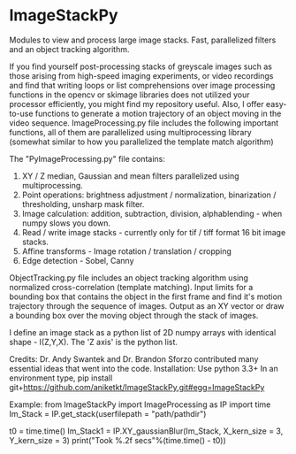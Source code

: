 # ImageStackPy
Modules to view and process large image stacks. Fast, parallelized filters and an object tracking algorithm.

If you find yourself post-processing stacks of greyscale images such as those arising from high-speed imaging experiments, or video recordings and find that writing loops or list comprehensions over image processing functions in the opencv or skimage libraries does not utilized your processor efficiently, you might find my repository useful. Also, I offer easy-to-use functions to generate a motion trajectory of an object moving in the video sequence.
ImageProcessing.py file includes the following important functions, all of them are parallelized using multiprocessing library (somewhat similar to how you parallelized the template match algorithm)
 
The "PyImageProcessing.py" file contains:

1. XY / Z median, Gaussian and mean filters parallelized using multiprocessing.
2. Point operations: brightness adjustment / normalization, binarization / thresholding, unsharp mask filter.
3. Image calculation: addition, subtraction, division, alphablending - when numpy slows you down.
4. Read / write image stacks - currently only for tif / tiff format 16 bit image stacks.
5. Affine transforms - Image rotation / translation / cropping
6. Edge detection - Sobel, Canny

ObjectTracking.py file includes an object tracking algorithm using normalized cross-correlation (template matching). Input limits for a bounding box that contains the object in the first frame and find it's motion trajectory through the sequence of images. Output as an XY vector or draw a bounding box over the moving object through the stack of images.

I define an image stack as a python list of 2D numpy arrays with identical shape - I(Z,Y,X). The 'Z axis' is the python list.

Credits: Dr. Andy Swantek and Dr. Brandon Sforzo contributed many essential ideas that went into the code.
Installation:
Use python 3.3+ 
In an environment type,
pip install git+https://github.com/aniketkt/ImageStackPy.git#egg=ImageStackPy

Example:
from ImageStackPy import ImageProcessing as IP
import time
Im_Stack = IP.get_stack(userfilepath = "path/pathdir")

t0 = time.time()
Im_Stack1 = IP.XY_gaussianBlur(Im_Stack, X_kern_size = 3, Y_kern_size = 3)
print("Took %.2f secs"%(time.time() - t0))
